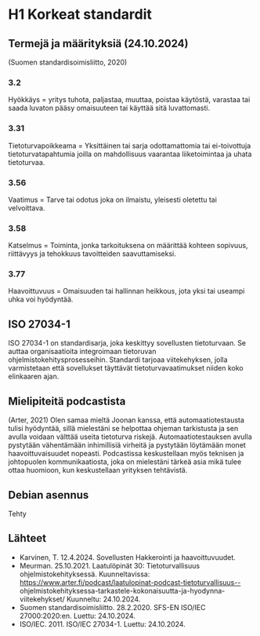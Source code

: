 # H1 Korkeat standardit 

## Termejä ja määrityksiä (24.10.2024)

(Suomen standardisoimisliitto, 2020) 
### 3.2 
Hyökkäys = yritys tuhota, paljastaa, muuttaa, poistaa käytöstä, varastaa tai saada luvaton pääsy omaisuuteen tai käyttää sitä luvattomasti. 
### 3.31
Tietoturvapoikkeama = Yksittäinen tai sarja odottamattomia tai ei-toivottuja tietoturvatapahtumia joilla on mahdollisuus vaarantaa liiketoimintaa ja uhata tietoturvaa.
### 3.56
Vaatimus = Tarve tai odotus joka on ilmaistu, yleisesti oletettu tai velvoittava. 
### 3.58
Katselmus = Toiminta, jonka tarkoituksena on määrittää kohteen sopivuus, riittävyys ja tehokkuus tavoitteiden saavuttamiseksi.
### 3.77
Haavoittuvuus = Omaisuuden tai hallinnan heikkous, jota yksi tai useampi uhka voi hyödyntää.

## ISO 27034-1
ISO 27034-1 on standardisarja, joka keskittyy sovellusten tietoturvaan. Se auttaa organisaatioita integroimaan tietoruvan ohjelmistokehitysprosesseihin. Standardi tarjoaa viitekehyksen, jolla varmistetaan että
sovellukset täyttävät tietoturvavaatimukset niiden koko elinkaaren ajan. 

## Mielipiteitä podcastista
(Arter, 2021) Olen samaa mieltä Joonan kanssa, että automaatiotestausta tulisi hyödyntää, sillä mielestäni se helpottaa ohjeman tarkistusta ja sen avulla voidaan välttää useita tietoturva riskejä. Automaatiotestauksen avulla pystytään vähentämään inhimillisiä virheitä ja pystytään löytämään monet haavoittuvaisuudet nopeasti. Podcastissa keskustellaan myös teknisen ja johtopuolen kommunikaatiosta, joka on mielestäni tärkeä asia mikä tulee ottaa huomioon, kun keskustellaan yrityksen tehtävistä. 

## Debian asennus
Tehty

## Lähteet
- Karvinen, T. 12.4.2024. Sovellusten Hakkerointi ja haavoittuvuudet.
- Meurman. 25.10.2021. Laatulöpinät 30: Tietoturvallisuus ohjelmistokehityksessä. Kuunneltavissa: https://www.arter.fi/podcast/laatulopinat-podcast-tietoturvallisuus-- ohjelmistokehityksessa-tarkastele-kokonaisuutta-ja-hyodynna-viitekehykset/ Kuunneltu: 24.10.2024.
- Suomen standardisoimisliitto. 28.2.2020. SFS-EN ISO/IEC 27000:2020:en. Luettu: 24.10.2024.
- ISO/IEC. 2011. ISO/IEC 27034-1. Luettu: 24.10.2024.
